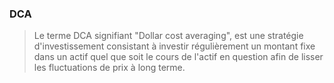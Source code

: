 ### DCA 

> Le terme DCA signifiant "Dollar cost averaging", est une stratégie d'investissement consistant à  investir régulièrement un montant fixe dans un actif quel que soit le cours de l'actif en question afin de lisser les fluctuations de prix à long terme.
